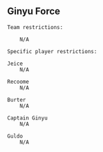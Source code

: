 ## Ginyu Force

    Team restrictions:

        N/A 

    Specific player restrictions:

    Jeice
        N/A 

    Recoome
        N/A 

    Burter
        N/A 

    Captain Ginyu
        N/A 

    Guldo
        N/A 